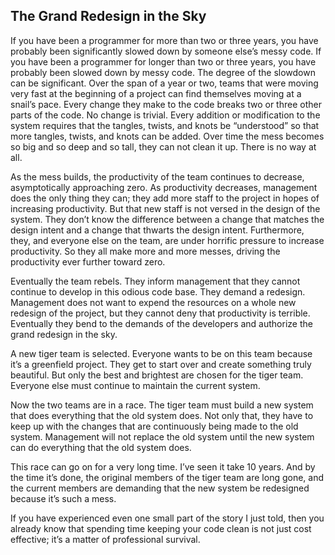 ## The Grand Redesign in the Sky
If you have been a programmer for more than two or three years, you have probably been
significantly slowed down by someone else’s messy code. If you have been a programmer
for longer than two or three years, you have probably been slowed down by messy code.
The degree of the slowdown can be significant. Over the span of a year or two, teams that
were moving very fast at the beginning of a project can find themselves moving at a snail’s
pace. Every change they make to the code breaks two or three other parts of the code. No
change is trivial. Every addition or modification to the system requires that the tangles,
twists, and knots be “understood” so that more tangles, twists, and knots can be added.
Over time the mess becomes so big and so deep and so tall, they can not clean it up. There
is no way at all.

As the mess builds, the productivity of the team continues to decrease, asymptotically
approaching zero. As productivity decreases, management does the only thing they can;
they add more staff to the project in hopes of increasing productivity. But that new staff is
not versed in the design of the system. They don’t know the difference between a change
that matches the design intent and a change that thwarts the design intent. Furthermore,
they, and everyone else on the team, are under horrific pressure to increase productivity. So
they all make more and more messes, driving the productivity ever further toward zero.

Eventually the team rebels. They inform management that they cannot continue to develop
in this odious code base. They demand a redesign. Management does not want to expend
the resources on a whole new redesign of the project, but they cannot deny that productivity
is terrible. Eventually they bend to the demands of the developers and authorize the
grand redesign in the sky.

A new tiger team is selected. Everyone wants to be on this team because it’s a greenfield
project. They get to start over and create something truly beautiful. But only the best
and brightest are chosen for the tiger team. Everyone else must continue to maintain the
current system.

Now the two teams are in a race. The tiger team must build a new system that does
everything that the old system does. Not only that, they have to keep up with the changes
that are continuously being made to the old system. Management will not replace the old
system until the new system can do everything that the old system does.

This race can go on for a very long time. I’ve seen it take 10 years. And by the time it’s
done, the original members of the tiger team are long gone, and the current members are
demanding that the new system be redesigned because it’s such a mess.

If you have experienced even one small part of the story I just told, then you already
know that spending time keeping your code clean is not just cost effective; it’s a matter of
professional survival.